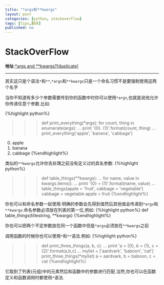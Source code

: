 ```yaml
---
title: "*args和**kwargs"
layout: post
categories: [python, stackoverflow]
tags: [tips,翻译]
published: no
---
```


StackOverFlow
=============

**地址**:[*args and **kwargs?[duplicate]](http://stackoverflow.com/questions/3394835/args-and-kwargs/3394898#3394898)

----------

其实这只是个语法`*`和`**`,`*args`和`**kwargs`只是一个命名习惯不是要强制使用这两个名字

当你不知道有多少个参数需要传到你的函数中时你可以使用`*args`,也就是说他允许你传递任意个参数.比如:

{%highlight python%}
>>> def print_everything(*args):
        for count, thing in enumerate(args):
...         print '{0}. {1}'.format(count, thing)
...
>>> print_everything('apple', 'banana', 'cabbage')
0. apple
1. banana
2. cabbage
{%endhighlight%}

类似的`**kwargs`允许你去处理之前没有定义过的具名参数:
{%highlight python%}
>>> def table_things(**kwargs):
...     for name, value in kwargs.items():
...         print '{0} = {1}'.format(name, value)
...
>>> table_things(apple = 'fruit', cabbage = 'vegetable')
cabbage = vegetable
apple = fruit
{%endhighlight%}

你也可以和命名参数一起使用.明确的参数会先得到值然后其他值会传递到`*args`和`**kwargs`.命名参数必须放在列表的第一位,例如:
{%highlight python%}
def table_things(titlestring, **kwargs)
{%endhighlight%}

你也可以把两个不定参数放在同一个函数中但是`*args`必须放在`**kwargs`之前

调用函数的时候你也可以使用`*`和`**`语法.例如:
{%highlight python%}
>>> def print_three_things(a, b, c):
...     print 'a = {0}, b = {1}, c = {2}'.format(a,b,c)
...
>>> mylist = ['aardvark', 'baboon', 'cat']
>>> print_three_things(*mylist)
a = aardvark, b = baboon, c = cat
{%endhighlight%}

它取到了列表(元组)中的元素然后和函数中的参数进行匹配.当然,你也可以在函数定义和函数调用时都使用`*`语法.

